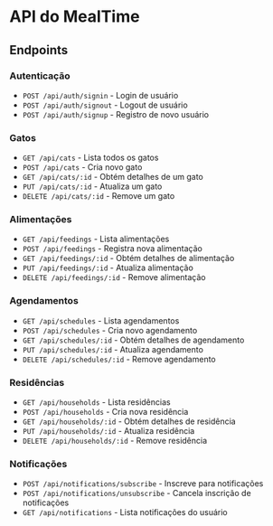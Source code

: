 # API do MealTime

## Endpoints

### Autenticação
- `POST /api/auth/signin` - Login de usuário
- `POST /api/auth/signout` - Logout de usuário
- `POST /api/auth/signup` - Registro de novo usuário

### Gatos
- `GET /api/cats` - Lista todos os gatos
- `POST /api/cats` - Cria novo gato
- `GET /api/cats/:id` - Obtém detalhes de um gato
- `PUT /api/cats/:id` - Atualiza um gato
- `DELETE /api/cats/:id` - Remove um gato

### Alimentações
- `GET /api/feedings` - Lista alimentações
- `POST /api/feedings` - Registra nova alimentação
- `GET /api/feedings/:id` - Obtém detalhes de alimentação
- `PUT /api/feedings/:id` - Atualiza alimentação
- `DELETE /api/feedings/:id` - Remove alimentação

### Agendamentos
- `GET /api/schedules` - Lista agendamentos
- `POST /api/schedules` - Cria novo agendamento
- `GET /api/schedules/:id` - Obtém detalhes de agendamento
- `PUT /api/schedules/:id` - Atualiza agendamento
- `DELETE /api/schedules/:id` - Remove agendamento

### Residências
- `GET /api/households` - Lista residências
- `POST /api/households` - Cria nova residência
- `GET /api/households/:id` - Obtém detalhes de residência
- `PUT /api/households/:id` - Atualiza residência
- `DELETE /api/households/:id` - Remove residência

### Notificações
- `POST /api/notifications/subscribe` - Inscreve para notificações
- `POST /api/notifications/unsubscribe` - Cancela inscrição de notificações
- `GET /api/notifications` - Lista notificações do usuário 
